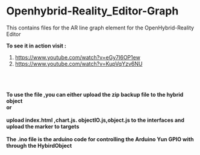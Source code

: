 # Openhybrid-Reality_Editor-Graph
This contains files for the AR line graph element for the OpenHybrid-Reality Editor

<b>To see it in action visit :</b> <br>
1. https://www.youtube.com/watch?v=eGy7I6OP1ew<br>
2. https://www.youtube.com/watch?v=KupVqYzv6NU<br><br><br><br>



<b>To use the file ,you can either upload the zip backup file to the  hybrid object <br>
or<br>
<br>
upload index.html ,chart.js. objectIO.js,object.js  to the interfaces and upload the marker to targets<br><br>
The .ino file is the arduino code for controlling the Arduino Yun GPIO with through the HybirdObject</b>
